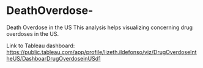# DeathOverdose-
Death Overdose in the US 
This analysis helps visualizing concerning drug overdoses in the US. 

Link to Tableau dashboard: 
https://public.tableau.com/app/profile/lizeth.ildefonso/viz/DrugOverdoseIntheUS/DashboarDrugOverdoseinUSd1
